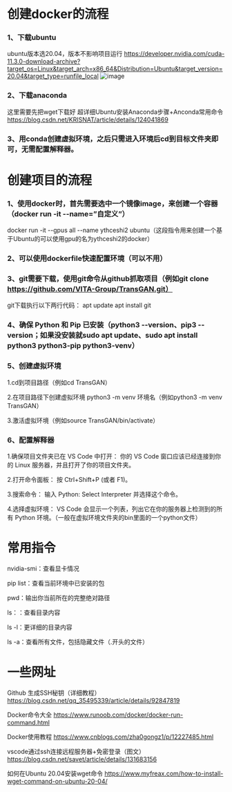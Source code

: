 # 创建docker的流程
### 1、下载ubuntu
ubuntu版本选20.04，版本不影响项目运行
https://developer.nvidia.com/cuda-11.3.0-download-archive?target_os=Linux&target_arch=x86_64&Distribution=Ubuntu&target_version=20.04&target_type=runfile_local
![image](https://github.com/user-attachments/assets/b3123201-44dd-404a-823d-c99fa3621596)

### 2、下载anaconda
这里需要先把wget下载好
超详细Ubuntu安装Anaconda步骤+Anconda常用命令    https://blog.csdn.net/KRISNAT/article/details/124041869

### 3、用conda创建虚拟环境，之后只需进入环境后cd到目标文件夹即可，无需配置解释器。

# 创建项目的流程
### 1、使用docker时，首先需要选中一个镜像image，来创建一个容器（docker run -it --name=”自定义”）
docker run -it --gpus all --name ythceshi2 ubuntu（这段指令用来创建一个基于Ubuntu的可以使用gpu的名为ythceshi2的docker）

### 2、可以使用dockerfile快速配置环境（可以不用）

### 3、git需要下载，使用git命令从github抓取项目（例如git clone https://github.com/VITA-Group/TransGAN.git）
git下载执行以下两行代码：
apt update
apt install git

### 4、确保 Python 和 Pip 已安装（python3 --version、pip3 --version；如果没安装就sudo apt update、sudo apt install python3 python3-pip python3-venv）

### 5、创建虚拟环境
1.cd到项目路径（例如cd TransGAN）

2.在项目路径下创建虚拟环境 python3 -m venv 环境名（例如python3 -m venv TransGAN）

3.激活虚拟环境（例如source TransGAN/bin/activate）

### 6、配置解释器
1.确保项目文件夹已在 VS Code 中打开： 你的 VS Code 窗口应该已经连接到你的 Linux 服务器，并且打开了你的项目文件夹。

2.打开命令面板： 按 Ctrl+Shift+P (或者 F1)。

3.搜索命令： 输入 Python: Select Interpreter 并选择这个命令。

4.选择虚拟环境： VS Code 会显示一个列表，列出它在你的服务器上检测到的所有 Python 环境。（一般在虚拟环境文件夹的bin里面的一个python文件）





# 常用指令
nvidia-smi：查看显卡情况

pip list：查看当前环境中已安装的包

pwd：输出你当前所在的完整绝对路径

ls：：查看目录内容

ls -l：更详细的目录内容

ls -a：查看所有文件，包括隐藏文件（.开头的文件）


# 一些网址
Github 生成SSH秘钥（详细教程）  https://blog.csdn.net/qq_35495339/article/details/92847819

Docker命令大全        https://www.runoob.com/docker/docker-run-command.html

Docker使用教程        https://www.cnblogs.com/zha0gongz1/p/12227485.html

vscode通过ssh连接远程服务器+免密登录（图文）  https://blog.csdn.net/savet/article/details/131683156

如何在Ubuntu 20.04安装wget命令      https://www.myfreax.com/how-to-install-wget-command-on-ubuntu-20-04/







